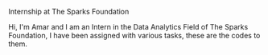 Internship at The Sparks Foundation

Hi, I'm Amar and I am an Intern in the Data Analytics Field of The Sparks Foundation, I have been assigned with various tasks,
these are the codes to them.
